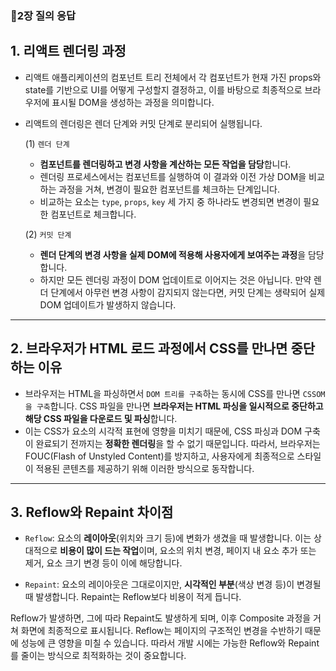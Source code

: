 ### 🤔2장 질의 응답

## 1. 리액트 렌더링 과정

- 리액트 애플리케이션의 컴포넌트 트리 전체에서 각 컴포넌트가 현재 가진 props와 state를 기반으로 UI를 어떻게 구성할지 결정하고, 이를 바탕으로 최종적으로 브라우저에 표시될 DOM을 생성하는 과정을 의미합니다.
- 리액트의 렌더링은 렌더 단계와 커밋 단계로 분리되어 실행됩니다.

  (1) `렌더 단계`

  - **컴포넌트를 렌더링하고 변경 사항을 계산하는 모든 작업을 담당**합니다.
  - 렌더링 프로세스에서는 컴포넌트를 실행하여 이 결과와 이전 가상 DOM을 비교하는 과정을 거쳐, 변경이 필요한 컴포넌트를 체크하는 단계입니다.
  - 비교하는 요소는 `type`, `props`, `key` 세 가지 중 하나라도 변경되면 변경이 필요한 컴포넌트로 체크합니다.

  (2) `커밋 단계`

  - **렌더 단계의 변경 사항을 실제 DOM에 적용해 사용자에게 보여주는 과정**을 담당합니다.
  - 하지만 모든 렌더링 과정이 DOM 업데이트로 이어지는 것은 아닙니다. 만약 렌더 단계에서 아무런 변경 사항이 감지되지 않는다면, 커밋 단계는 생략되어 실제 DOM 업데이트가 발생하지 않습니다.

---

## 2. 브라우저가 HTML 로드 과정에서 CSS를 만나면 중단하는 이유

- 브라우저는 HTML을 파싱하면서 `DOM 트리를 구축`하는 동시에 CSS를 만나면 `CSSOM을 구축`합니다. CSS 파일을 만나면 **브라우저는 HTML 파싱을 일시적으로 중단하고 해당 CSS 파일을 다운로드 및 파싱**합니다.
- 이는 CSS가 요소의 시각적 표현에 영향을 미치기 때문에, CSS 파싱과 DOM 구축이 완료되기 전까지는 **정확한 렌더링**을 할 수 없기 때문입니다. 따라서, 브라우저는 FOUC(Flash of Unstyled Content)를 방지하고, 사용자에게 최종적으로 스타일이 적용된 콘텐츠를 제공하기 위해 이러한 방식으로 동작합니다.

---

## 3. Reflow와 Repaint 차이점

- `Reflow`: 요소의 **레이아웃**(위치와 크기 등)에 변화가 생겼을 때 발생합니다. 이는 상대적으로 **비용이 많이 드는 작업**이며, 요소의 위치 변경, 페이지 내 요소 추가 또는 제거, 요소 크기 변경 등이 이에 해당합니다.

- `Repaint`: 요소의 레이아웃은 그대로이지만, **시각적인 부분**(색상 변경 등)이 변경될 때 발생합니다. Repaint는 Reflow보다 비용이 적게 듭니다.

Reflow가 발생하면, 그에 따라 Repaint도 발생하게 되며, 이후 Composite 과정을 거쳐 화면에 최종적으로 표시됩니다. Reflow는 페이지의 구조적인 변경을 수반하기 때문에 성능에 큰 영향을 미칠 수 있습니다. 따라서 개발 시에는 가능한 Reflow와 Repaint를 줄이는 방식으로 최적화하는 것이 중요합니다.
